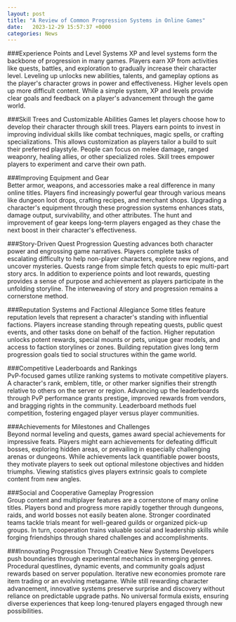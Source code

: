 ```yaml
---
layout: post
title: "A Review of Common Progression Systems in Online Games"
date:   2023-12-29 15:57:37 +0000
categories: News
---
```

###Experience Points and Level Systems
 XP and level systems form the backbone of progression in many games. Players earn XP from activities like quests, battles, and exploration to gradually increase their character level. Leveling up unlocks new abilities, talents, and gameplay options as the player's character grows in power and effectiveness. Higher levels open up more difficult content. While a simple system, XP and levels provide clear goals and feedback on a player's advancement through the game world. 

###Skill Trees and Customizable Abilities
Games let players choose how to develop their character through skill trees. Players earn points to invest in improving individual skills like combat techniques, magic spells, or crafting specializations. This allows customization as players tailor a build to suit their preferred playstyle. People can focus on melee damage, ranged weaponry, healing allies, or other specialized roles. Skill trees empower players to experiment and carve their own path.

###Improving Equipment and Gear  
Better armor, weapons, and accessories make a real difference in many online titles. Players find increasingly powerful gear through various means like dungeon loot drops, crafting recipes, and merchant shops. Upgrading a character's equipment through these progression systems enhances stats, damage output, survivability, and other attributes. The hunt and improvement of gear keeps long-term players engaged as they chase the next boost in their character's effectiveness.

###Story-Driven Quest Progression
Questing advances both character power and engrossing game narratives. Players complete tasks of escalating difficulty to help non-player characters, explore new regions, and uncover mysteries. Quests range from simple fetch quests to epic multi-part story arcs. In addition to experience points and loot rewards, questing provides a sense of purpose and achievement as players participate in the unfolding storyline. The interweaving of story and progression remains a cornerstone method.

###Reputation Systems and Factional Allegiance
Some titles feature reputation levels that represent a character's standing with influential factions. Players increase standing through repeating quests, public quest events, and other tasks done on behalf of the faction. Higher reputation unlocks potent rewards, special mounts or pets, unique gear models, and access to faction storylines or zones. Building reputation gives long term progression goals tied to social structures within the game world.

###Competitive Leaderboards and Rankings  
PvP-focused games utilize ranking systems to motivate competitive players. A character's rank, emblem, title, or other marker signifies their strength relative to others on the server or region. Advancing up the leaderboards through PvP performance grants prestige, improved rewards from vendors, and bragging rights in the community. Leaderboard methods fuel competition, fostering engaged player versus player communities.

###Achievements for Milestones and Challenges  
Beyond normal leveling and quests, games award special achievements for impressive feats. Players might earn achievements for defeating difficult bosses, exploring hidden areas, or prevailing in especially challenging arenas or dungeons. While achievements lack quantifiable power boosts, they motivate players to seek out optional milestone objectives and hidden triumphs. Viewing statistics gives players extrinsic goals to complete content from new angles. 

###Social and Cooperative Gameplay Progression  
Group content and multiplayer features are a cornerstone of many online titles. Players bond and progress more rapidly together through dungeons, raids, and world bosses not easily beaten alone. Stronger coordinated teams tackle trials meant for well-geared guilds or organized pick-up groups. In turn, cooperation trains valuable social and leadership skills while forging friendships through shared challenges and accomplishments. 

###Innovating Progression Through Creative New Systems
Developers push boundaries through experimental mechanics in emerging genres. Procedural questlines, dynamic events, and community goals adjust rewards based on server population. Iterative new economies promote rare item trading or an evolving metagame. While still rewarding character advancement, innovative systems preserve surprise and discovery without reliance on predictable upgrade paths. No universal formula exists, ensuring diverse experiences that keep long-tenured players engaged through new possibilities.